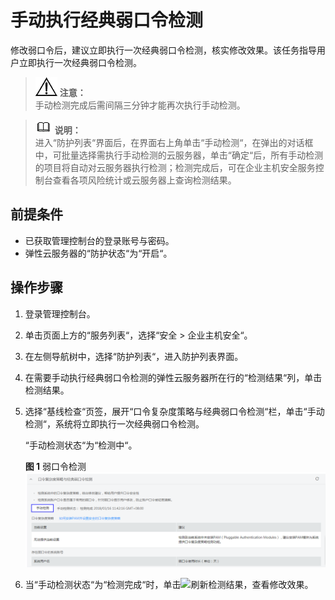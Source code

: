 # 手动执行经典弱口令检测<a name="hss_01_0044"></a>

修改弱口令后，建议立即执行一次经典弱口令检测，核实修改效果。该任务指导用户立即执行一次经典弱口令检测。

>![](public_sys-resources/icon-notice.gif) **注意：**   
>手动检测完成后需间隔三分钟才能再次执行手动检测。  

>![](public_sys-resources/icon-note.gif) **说明：**   
>进入“防护列表“界面后，在界面右上角单击“手动检测“，在弹出的对话框中，可批量选择需执行手动检测的云服务器，单击“确定“后，所有手动检测的项目将自动对云服务器执行检测；检测完成后，可在企业主机安全服务控制台查看各项风险统计或云服务器上查询检测结果。  

## 前提条件<a name="section24877176"></a>

-   已获取管理控制台的登录账号与密码。
-   弹性云服务器的“防护状态“为“开启“。

## 操作步骤<a name="section22567997"></a>

1.  登录管理控制台。
2.  单击页面上方的“服务列表“，选择“安全  \>  企业主机安全“。
3.  在左侧导航树中，选择“防护列表“，进入防护列表界面。
4.  在需要手动执行经典弱口令检测的弹性云服务器所在行的“检测结果“列，单击检测结果。
5.  选择“基线检查“页签，展开“口令复杂度策略与经典弱口令检测“栏，单击“手动检测“，系统将立即执行一次经典弱口令检测。

    “手动检测状态“为“检测中“。

    **图 1**  弱口令检测<a name="fig16362145210110"></a>  
    ![](figures/弱口令检测.png "弱口令检测")

6.  当“手动检测状态“为“检测完成“时，单击![](figures/小刷新.png)刷新检测结果，查看修改效果。

